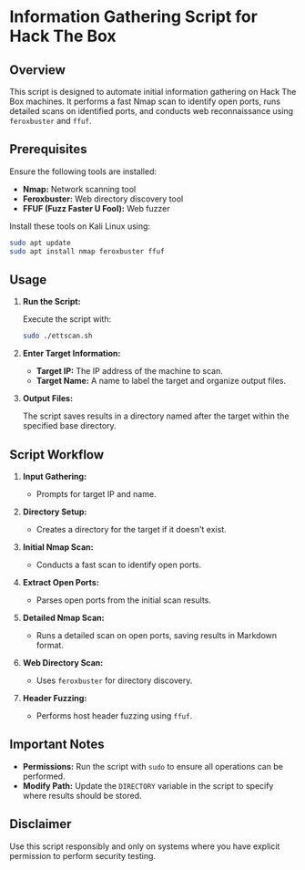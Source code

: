 
# Information Gathering Script for Hack The Box

## Overview

This script is designed to automate initial information gathering on Hack The Box machines. It performs a fast Nmap scan to identify open ports, runs detailed scans on identified ports, and conducts web reconnaissance using `feroxbuster` and `ffuf`.

## Prerequisites

Ensure the following tools are installed:

- **Nmap:** Network scanning tool
- **Feroxbuster:** Web directory discovery tool
- **FFUF (Fuzz Faster U Fool):** Web fuzzer

Install these tools on Kali Linux using:

```bash
sudo apt update
sudo apt install nmap feroxbuster ffuf
```

## Usage

1. **Run the Script:**

   Execute the script with:

   ```bash
   sudo ./ettscan.sh
   ```

2. **Enter Target Information:**

   - **Target IP:** The IP address of the machine to scan.
   - **Target Name:** A name to label the target and organize output files.

3. **Output Files:**

   The script saves results in a directory named after the target within the specified base directory.

## Script Workflow

1. **Input Gathering:**
   - Prompts for target IP and name.

2. **Directory Setup:**
   - Creates a directory for the target if it doesn't exist.

3. **Initial Nmap Scan:**
   - Conducts a fast scan to identify open ports.

4. **Extract Open Ports:**
   - Parses open ports from the initial scan results.

5. **Detailed Nmap Scan:**
   - Runs a detailed scan on open ports, saving results in Markdown format.

6. **Web Directory Scan:**
   - Uses `feroxbuster` for directory discovery.

7. **Header Fuzzing:**
   - Performs host header fuzzing using `ffuf`.

## Important Notes

- **Permissions:** Run the script with `sudo` to ensure all operations can be performed.
- **Modify Path:** Update the `DIRECTORY` variable in the script to specify where results should be stored.

## Disclaimer

Use this script responsibly and only on systems where you have explicit permission to perform security testing.
